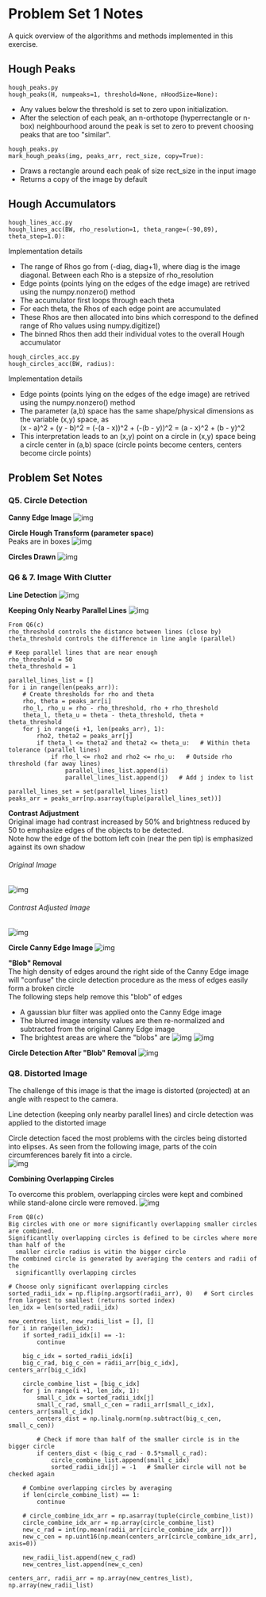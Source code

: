 # Problem Set 1 Notes

A quick overview of the algorithms and methods implemented in this exercise.   


## Hough Peaks
```
hough_peaks.py
hough_peaks(H, numpeaks=1, threshold=None, nHoodSize=None):
```
* Any values below the threshold is set to zero upon initialization.
* After the selection of each peak, an n-orthotope (hyperrectangle or n-box) neighbourhood around the peak is set to zero to prevent choosing peaks that are too "similar".
```
hough_peaks.py
mark_hough_peaks(img, peaks_arr, rect_size, copy=True):
```
* Draws a rectangle around each peak of size rect_size in the input image
* Returns a copy of the image by default


## Hough Accumulators
```
hough_lines_acc.py
hough_lines_acc(BW, rho_resolution=1, theta_range=(-90,89), theta_step=1.0):
```
Implementation details
* The range of Rhos go from (-diag, diag+1), where diag is the image diagonal. Between each Rho is a stepsize of rho_resolution 
* Edge points (points lying on the edges of the edge image) are retrived using the numpy.nonzero() method
* The accumulator first loops through each theta
* For each theta, the Rhos of each edge point are accumulated
* These Rhos are then allocated into bins which correspond to the defined range of Rho values using numpy.digitize()
* The binned Rhos then add their individual votes to the overall Hough accumulator 

```
hough_circles_acc.py
hough_circles_acc(BW, radius):
```
Implementation details
* Edge points (points lying on the edges of the edge image) are retrived using the numpy.nonzero() method
* The parameter (a,b) space has the same shape/physical dimensions as the variable (x,y) space, as  
(x - a)^2 + (y - b)^2 = (-(a - x))^2 + (-(b - y))^2 = (a - x)^2 + (b - y)^2
* This interpretation leads to an (x,y) point on a circle in (x,y) space being a circle center in (a,b) space (circle points become centers, centers become circle points)     


## Problem Set Notes


### Q5. Circle Detection    

**Canny Edge Image**
![img](output/ps1-5-a-2.png)

**Circle Hough Transform (parameter space)**    
Peaks are in boxes
![img](output/ps1-5-a-2-misc.png)

**Circles Drawn**
![img](output/ps1-5-b-1.png)


### Q6 & 7. Image With Clutter

**Line Detection**
![img](output/ps1-6-a-1.png)

**Keeping Only Nearby Parallel Lines** 
![img](output/ps1-6-c-1.png)

```
From Q6(c)
rho_threshold controls the distance between lines (close by)
theta_threshold controls the difference in line angle (parallel)

# Keep parallel lines that are near enough
rho_threshold = 50
theta_threshold = 1

parallel_lines_list = []
for i in range(len(peaks_arr)):
    # Create thresholds for rho and theta
    rho, theta = peaks_arr[i]
    rho_l, rho_u = rho - rho_threshold, rho + rho_threshold
    theta_l, theta_u = theta - theta_threshold, theta + theta_threshold
    for j in range(i +1, len(peaks_arr), 1):
        rho2, theta2 = peaks_arr[j]
        if theta_l <= theta2 and theta2 <= theta_u:   # Within theta tolerance (parallel lines)
            if rho_l <= rho2 and rho2 <= rho_u:   # Outside rho threshold (far away lines)
                parallel_lines_list.append(i)
                parallel_lines_list.append(j)   # Add j index to list

parallel_lines_set = set(parallel_lines_list)
peaks_arr = peaks_arr[np.asarray(tuple(parallel_lines_set))]

```

**Contrast Adjustment**     
Original image had contrast increased by 50% and brightness reduced by 50 to emphasize edges of the objects to be detected.     
Note how the edge of the bottom left coin (near the pen tip) is emphasized against its own shadow 

###### Original Image
![img](output/ps1-7-a-1_misc0_original_image.png)

###### Contrast Adjusted Image
![img](output/ps1-7-a-1_misc1_high_contrast_smoothed.png)

**Circle Canny Edge Image**
![img](output/ps1-7-a-1_misc2_edges_with_blobs.png)

**"Blob" Removal**  
The high density of edges around the right side of the Canny Edge image will "confuse" the circle detection procedure as the mess of edges easily form a broken circle        
The following steps help remove this "blob" of edges
* A gaussian blur filter was applied onto the Canny Edge image
* The blurred image intensity values are then re-normalized and subtracted from the original Canny Edge image
* The brightest areas are where the "blobs" are
![img](output/ps1-7-a-1_misc3_edges_blured.png)
![img](output/ps1-7-a-1_misc4_edges_no_blobs.png)

**Circle Detection After "Blob" Removal**
![img](output/ps1-7-a-1.png)


### Q8. Distorted Image

The challenge of this image is that the image is distorted (projected) at an angle with respect to the camera.       

Line detection (keeping only nearby parallel lines) and circle detection was applied to the distorted image     
 
Circle detection faced the most problems with the circles being distorted into elipses. As seen from the following image, parts of the coin circumferences barely fit into a circle.   
![img](output/ps1-8-a-1.png)

**Combining Overlapping Circles**

To overcome this problem, overlapping circles were kept and combined while stand-alone circle were removed.
![img](output/ps1-8-c-1.png)
```
From Q8(c)
Big circles with one or more significantly overlapping smaller circles are combined.
Significantlly overlapping circles is defined to be circles where more than half of the 
  smaller circle radius is witin the bigger circle
The combined circle is generated by averaging the centers and radii of the 
  significantlly overlapping circles 

# Choose only significant overlapping circles
sorted_radii_idx = np.flip(np.argsort(radii_arr), 0)   # Sort circles from largest to smallest (returns sorted index)
len_idx = len(sorted_radii_idx)

new_centres_list, new_radii_list = [], []
for i in range(len_idx):
    if sorted_radii_idx[i] == -1:
        continue

    big_c_idx = sorted_radii_idx[i]
    big_c_rad, big_c_cen = radii_arr[big_c_idx], centers_arr[big_c_idx]

    circle_combine_list = [big_c_idx]
    for j in range(i +1, len_idx, 1):
        small_c_idx = sorted_radii_idx[j]
        small_c_rad, small_c_cen = radii_arr[small_c_idx], centers_arr[small_c_idx]
        centers_dist = np.linalg.norm(np.subtract(big_c_cen, small_c_cen))

        # Check if more than half of the smaller circle is in the bigger circle
        if centers_dist < (big_c_rad - 0.5*small_c_rad):
            circle_combine_list.append(small_c_idx)
            sorted_radii_idx[j] = -1   # Smaller circle will not be checked again

    # Combine overlapping circles by averaging
    if len(circle_combine_list) == 1:
        continue

    # circle_combine_idx_arr = np.asarray(tuple(circle_combine_list))
    circle_combine_idx_arr = np.array(circle_combine_list)
    new_c_rad = int(np.mean(radii_arr[circle_combine_idx_arr]))
    new_c_cen = np.uint16(np.mean(centers_arr[circle_combine_idx_arr], axis=0))

    new_radii_list.append(new_c_rad)
    new_centres_list.append(new_c_cen)

centers_arr, radii_arr = np.array(new_centres_list), np.array(new_radii_list)
```

















